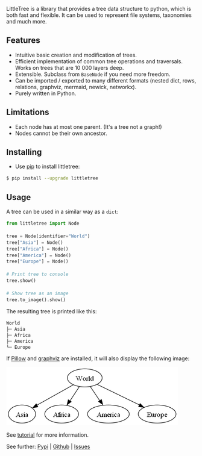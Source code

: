 LittleTree is a library that provides a tree data structure to python,
which is both fast and flexible.
It can be used to represent file systems, taxonomies and much more.

## Features ##

- Intuitive basic creation and modification of trees.
- Efficient implementation of common tree operations and traversals.
  Works on trees that are 10 000 layers deep.
- Extensible. Subclass from `BaseNode` if you need more freedom.
- Can be imported / exported to many different formats (nested dict, rows, relations, graphviz, mermaid, newick, networkx).
- Purely written in Python.

## Limitations ##
- Each node has at most one parent. (It's a tree not a graph!)
- Nodes cannot be their own ancestor.

## Installing ##

- Use [pip](https://pip.pypa.io/en/stable/getting-started/) to install littletree:

```sh
$ pip install --upgrade littletree
```
## Usage ##

A tree can be used in a similar way as a `dict`:

```python
from littletree import Node

tree = Node(identifier="World")
tree["Asia"] = Node()
tree["Africa"] = Node()
tree["America"] = Node()
tree["Europe"] = Node()

# Print tree to console
tree.show()

# Show tree as an image
tree.to_image().show()
```

The resulting tree is printed like this:

```
World
├─ Asia
├─ Africa
├─ America
└─ Europe
```

If [Pillow](https://pypi.org/project/pillow/) and [graphviz](https://graphviz.org/) are installed,
it will also display the following image:

![world](world.png)

See [tutorial](https://github.com/lverweijen/littletree/blob/main/tutorial.md) for more information.

See further:
[Pypi](https://pypi.org/project/littletree/) |
[Github](https://github.com/lverweijen/littletree) |
[Issues](https://github.com/lverweijen/littletree/issues)

